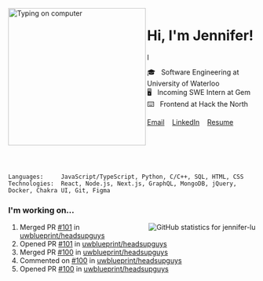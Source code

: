 <img alt="Typing on computer" align="left" src="https://user-images.githubusercontent.com/49915445/159070893-e409d37a-b21e-4943-91de-8976e11f349b.gif" height="280" />

# Hi, I'm Jennifer!

<img alt="I enjoy programming, visual arts, and going on long walks." src="https://user-images.githubusercontent.com/49915445/159123311-2eba7ea0-734c-486e-8dd2-bd563fe2268d.gif" height="15" />

🎓&nbsp;&nbsp;&nbsp;Software Engineering at University of Waterloo  
🖥️&nbsp;&nbsp;&nbsp;Incoming SWE Intern at Gem  
⌨️&nbsp;&nbsp;&nbsp;Frontend at Hack the North  

[Email](mailto:jenniferlugm@gmail.com)&nbsp;&nbsp;&nbsp;
[LinkedIn](https://www.linkedin.com/in/-jennifer/)&nbsp;&nbsp;&nbsp;
[Resume](https://drive.google.com/file/d/1xOwyX70EjSO-KeWHduDpnY4CN2pk1h5A/view?usp=sharing)&nbsp;&nbsp;&nbsp;

<br /><br /><br /><br />

```
Languages:     JavaScript/TypeScript, Python, C/C++, SQL, HTML, CSS
Technologies:  React, Node.js, Next.js, GraphQL, MongoDB, jQuery, Docker, Chakra UI, Git, Figma
```

### I'm working on...

<img align=right alt="GitHub statistics for jennifer-lu" src="https://github-readme-stats.vercel.app/api?username=jennifer-lu&count_private=true&hide_title=true&hide_border=true&show_icons=true&bg_color=e9e3d9&text_color=817a69&title_color=817a69&icon_color=817a69" />

<!--START_SECTION:activity-->
1. Merged PR [#101](https://github.com/uwblueprint/headsupguys/pull/101) in [uwblueprint/headsupguys](https://github.com/uwblueprint/headsupguys)
2. Opened PR [#101](https://github.com/uwblueprint/headsupguys/pull/101) in [uwblueprint/headsupguys](https://github.com/uwblueprint/headsupguys)
3. Merged PR [#100](https://github.com/uwblueprint/headsupguys/pull/100) in [uwblueprint/headsupguys](https://github.com/uwblueprint/headsupguys)
4. Commented on [#100](https://github.com/uwblueprint/headsupguys/issues/100) in [uwblueprint/headsupguys](https://github.com/uwblueprint/headsupguys)
5. Opened PR [#100](https://github.com/uwblueprint/headsupguys/pull/100) in [uwblueprint/headsupguys](https://github.com/uwblueprint/headsupguys)
<!--END_SECTION:activity-->
